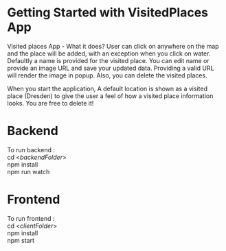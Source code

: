 # Getting Started with VisitedPlaces App

Visited places App - What it does?
User can click on anywhere on the map and the place will be added, with an exception when you click on water. Defaultly a name is provided for the visited place. You can edit name or provide an image URL and save your updated data. Providing a valid URL will render the image in popup. Also, you can delete the visited places.

When you start the application, A default location is shown as a visited place (Dresden) to give the user a feel of how a visited place information looks. You are free to delete it!

# Backend

To run backend :\
cd <*backendFolder*>\
npm install\
npm run watch

# Frontend

To run frontend :\
cd <*clientFolder*>\
npm install\
npm start

